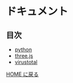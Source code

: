 # ドキュメント

## 目次

- [python](./about_python/README.md)
- [three.js](./about_threejs/README.md])
- [virustotal](./about_virustotal/README.md)


[HOME に戻る](../README.md)
